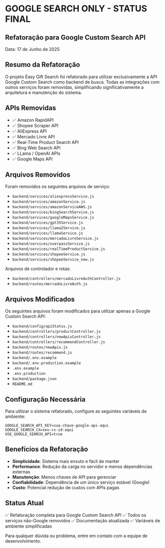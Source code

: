 # GOOGLE SEARCH ONLY - STATUS FINAL

## Refatoração para Google Custom Search API

Data: 17 de Junho de 2025

## Resumo da Refatoração

O projeto Easy Gift Search foi refatorado para utilizar exclusivamente a API Google Custom Search como backend de busca. Todas as integrações com outros serviços foram removidas, simplificando significativamente a arquitetura e manutenção do sistema.

## APIs Removidas

- ✅ Amazon RapidAPI
- ✅ Shopee Scraper API
- ✅ AliExpress API
- ✅ Mercado Livre API
- ✅ Real-Time Product Search API
- ✅ Bing Web Search API
- ✅ LLama / OpenAI APIs
- ✅ Google Maps API

## Arquivos Removidos

Foram removidos os seguintes arquivos de serviço:
- `backend/services/aliexpressService.js`
- `backend/services/amazonService.js`
- `backend/services/amazonServiceAWS.js`
- `backend/services/bingSearchService.js`
- `backend/services/googleMapsService.js`
- `backend/services/gpt35Service.js`
- `backend/services/llama2Service.js`
- `backend/services/llamaService.js`
- `backend/services/mercadoLivreService.js`
- `backend/services/overpassService.js`
- `backend/services/realTimeProductService.js`
- `backend/services/shopeeService.js`
- `backend/services/shopeeService_new.js`

Arquivos de controlador e rotas:
- `backend/controllers/mercadoLivreAuthController.js`
- `backend/routes/mercadoLivreAuth.js`

## Arquivos Modificados

Os seguintes arquivos foram modificados para utilizar apenas a Google Custom Search API:
- `backend/config/apiStatus.js`
- `backend/controllers/productController.js`
- `backend/controllers/newApisController.js`
- `backend/controllers/recommendController.js`
- `backend/routes/newApis.js`
- `backend/routes/recommend.js`
- `backend/.env.example`
- `backend/.env.production.example`
- `.env.example`
- `.env.production`
- `backend/package.json`
- `README.md`

## Configuração Necessária

Para utilizar o sistema refatorado, configure as seguintes variáveis de ambiente:

```
GOOGLE_SEARCH_API_KEY=sua-chave-google-api-aqui
GOOGLE_SEARCH_CX=seu-cx-id-aqui
USE_GOOGLE_SEARCH_API=true
```

## Benefícios da Refatoração

- **Simplicidade**: Sistema mais enxuto e fácil de manter
- **Performance**: Redução da carga no servidor e menos dependências externas
- **Manutenção**: Menos chaves de API para gerenciar
- **Confiabilidade**: Dependência de um único serviço estável (Google)
- **Custo**: Potencial redução de custos com APIs pagas

## Status Atual

✅ Refatoração completa para Google Custom Search API
✅ Todos os serviços não-Google removidos
✅ Documentação atualizada
✅ Variáveis de ambiente simplificadas

Para qualquer dúvida ou problema, entre em contato com a equipe de desenvolvimento.
